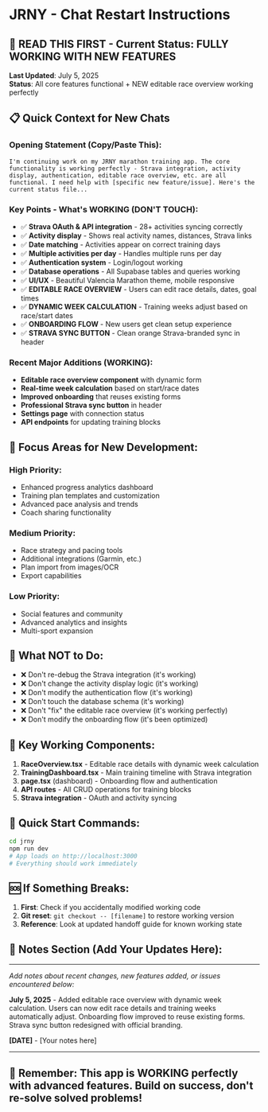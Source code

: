 # JRNY - Chat Restart Instructions

## 🚨 **READ THIS FIRST** - Current Status: FULLY WORKING WITH NEW FEATURES

**Last Updated**: July 5, 2025  
**Status**: All core features functional + NEW editable race overview working perfectly

## 📋 **Quick Context for New Chats**

### **Opening Statement (Copy/Paste This):**
```
I'm continuing work on my JRNY marathon training app. The core functionality is working perfectly - Strava integration, activity display, authentication, editable race overview, etc. are all functional. I need help with [specific new feature/issue]. Here's the current status file...
```

### **Key Points - What's WORKING (DON'T TOUCH):**
- ✅ **Strava OAuth & API integration** - 28+ activities syncing correctly
- ✅ **Activity display** - Shows real activity names, distances, Strava links
- ✅ **Date matching** - Activities appear on correct training days
- ✅ **Multiple activities per day** - Handles multiple runs per day
- ✅ **Authentication system** - Login/logout working
- ✅ **Database operations** - All Supabase tables and queries working
- ✅ **UI/UX** - Beautiful Valencia Marathon theme, mobile responsive
- ✅ **EDITABLE RACE OVERVIEW** - Users can edit race details, dates, goal times
- ✅ **DYNAMIC WEEK CALCULATION** - Training weeks adjust based on race/start dates
- ✅ **ONBOARDING FLOW** - New users get clean setup experience
- ✅ **STRAVA SYNC BUTTON** - Clean orange Strava-branded sync in header

### **Recent Major Additions (WORKING):**
- **Editable race overview component** with dynamic form
- **Real-time week calculation** based on start/race dates  
- **Improved onboarding** that reuses existing forms
- **Professional Strava sync button** in header
- **Settings page** with connection status
- **API endpoints** for updating training blocks

## 🎯 **Focus Areas for New Development:**

### **High Priority:**
- Enhanced progress analytics dashboard
- Training plan templates and customization
- Advanced pace analysis and trends
- Coach sharing functionality

### **Medium Priority:**
- Race strategy and pacing tools
- Additional integrations (Garmin, etc.)
- Plan import from images/OCR
- Export capabilities

### **Low Priority:**
- Social features and community
- Advanced analytics and insights
- Multi-sport expansion

## 🚫 **What NOT to Do:**

- ❌ Don't re-debug the Strava integration (it's working)
- ❌ Don't change the activity display logic (it's working)
- ❌ Don't modify the authentication flow (it's working)
- ❌ Don't touch the database schema (it's working)
- ❌ Don't "fix" the editable race overview (it's working perfectly)
- ❌ Don't modify the onboarding flow (it's been optimized)

## 📁 **Key Working Components:**
1. **RaceOverview.tsx** - Editable race details with dynamic week calculation
2. **TrainingDashboard.tsx** - Main training timeline with Strava integration
3. **page.tsx** (dashboard) - Onboarding flow and authentication 
4. **API routes** - All CRUD operations for training blocks
5. **Strava integration** - OAuth and activity syncing

## 🔧 **Quick Start Commands:**
```bash
cd jrny
npm run dev
# App loads on http://localhost:3000
# Everything should work immediately
```

## 🆘 **If Something Breaks:**
1. **First**: Check if you accidentally modified working code
2. **Git reset**: `git checkout -- [filename]` to restore working version
3. **Reference**: Look at updated handoff guide for known working state

## 📝 **Notes Section (Add Your Updates Here):**

---
*Add notes about recent changes, new features added, or issues encountered below:*

**July 5, 2025** - Added editable race overview with dynamic week calculation. Users can now edit race details and training weeks automatically adjust. Onboarding flow improved to reuse existing forms. Strava sync button redesigned with official branding.

**[DATE]** - [Your notes here]

---

## 🎯 **Remember**: This app is WORKING perfectly with advanced features. Build on success, don't re-solve solved problems!